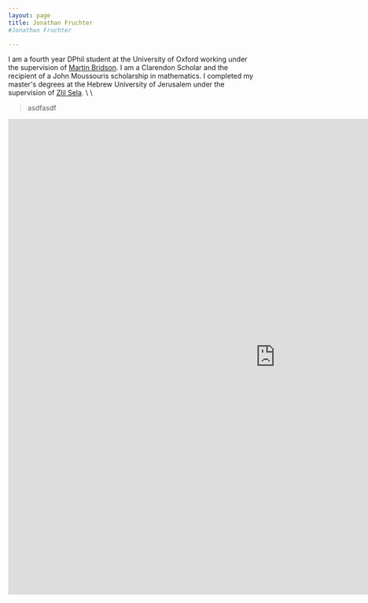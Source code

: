 ```yaml
---
layout: page
title: Jonathan Fruchter
#Jonathan Fruchter

---
```

<style>
  .footer {
    display: none;
  }
</style>

I am a fourth year DPhil student at the University of Oxford working under the supervision of [Martin Bridson](https://people.maths.ox.ac.uk/bridson/). I am a Clarendon Scholar and the recipient of a John Moussouris scholarship in mathematics. I completed my master's degrees at the Hebrew University of Jerusalem under the supervision of [Zlil Sela](http://www.ma.huji.ac.il/~zlil/).
\\
\\
> asdfasdf

<iframe scrolling="no" title="Symmetric Pattern Generator - Wallpaper Group p6m" src="https://www.geogebra.org/material/iframe/id/uu6a2zt2/width/1085/height/967/border/888888/sfsb/true/smb/false/stb/false/stbh/false/ai/false/asb/false/sri/false/rc/false/ld/false/sdz/false/ctl/false" width="1085px" height="967px" style="border:0px;"> </iframe>
